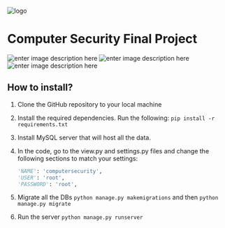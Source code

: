 ![logo](https://i.ibb.co/2KDC9tj/github-logo.png)

# Computer Security Final Project

![enter image description here](https://img.shields.io/badge/Uptime-100%25-blue) ![enter image description here](https://img.shields.io/badge/Version-Beta-green) ![enter image description here](https://img.shields.io/badge/Contributors-5-orange)

## How to install?

1. Clone the GitHub repository to your local machine

2. Install the required dependencies. Run the following: `pip install -r requirements.txt`

3. Install MySQL server that will host all the data.

4. In the code, go to the view.py and settings.py files and change the following sections to match your settings:

   ```python
   'NAME': 'computersecurity',
   'USER': 'root',
   'PASSWORD': 'root',
   ```

5. Migrate all the DBs `python manage.py makemigrations` and then `python manage.py migrate`

6. Run the server `python manage.py runserver`



